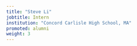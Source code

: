```yaml
---
title: "Steve Li"
jobtitle: Intern
institution: "Concord Carlisle High School, MA"
promoted: alumni
weight: 3
---
```


